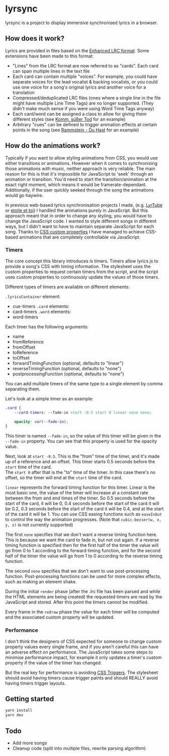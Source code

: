 # lyrsync

lyrsync is a project to display immersive synchronised lyrics in a browser.

## How does it work?

Lyrics are provided in files based on the [Enhanced LRC format](https://en.wikipedia.org/wiki/LRC_(file_format)#Enhanced_format). Some extensions have been made to this format:

 - "Lines" from the LRC format are now referred to as "cards". Each card can span multiple lines in the text file
 - Each card can contain multiple "voices". For example, you could have separate voices for the lead vocalist & backing vocalists, or you could use one voice for a song's original lyrics and another voice for a translation
 - Compressed/deduplicated LRC files (ones where a single line in the file might have multiple Line Time Tags) are no longer supported. (They didn't make much sense if you were using Word Time Tags anyway)
 - Each card/word can be assigned a class to allow for giving them different styles (see [Komm, süßer Tod](https://lyrsync.yoshiwalsh.me/songs/komm-susser-tod/index.html) for an example)
 - Arbitrary "cues" can be defined to trigger animation effects at certain points in the song (see [Rammstein - Du Hast](https://lyrsync.yoshiwalsh.me/songs/du-hast/index.html) for an example)

## How do the animations work?

Typically if you want to allow styling animations from CSS, you would use either transitions or animations. However when it comes to synchronising those animations with music, neither approach is very reliable. The main reason for this is that it's impossible for JavaScript to 'seek' through an animation or transition. You'd need to start the transition/animation at the exact right moment, which means it would be framerate-dependant. Additionally, if the user quickly seeked through the song the animations would go haywire.

In previous web-based lyrics synchronisation projects I made, (e.g. [LyrTube](https://github.com/YoshiWalsh/LyrTube) or [etoile et toi](http://sandbox.ymindustries.com/etoile-et-toi/)) I handled the animations purely in JavaScript. But this approach meant that in order to change any styling, you would have to change the JavaScript code. I wanted to style different songs in different ways, but I didn't want to have to maintain separate JavaScript for each song. Thanks to [CSS custom properties](https://developer.mozilla.org/en-US/docs/Web/CSS/Using_CSS_custom_properties) I have managed to achieve CSS-based animations that are completely controllable via JavaScript.

### Timers

The core concept this library introduces is timers. Timers allow lyrics.js to provide a song's CSS with timing information. The stylesheet uses the custom properties to request certain timers from the script, and the script uses custom properties to continuously update the values of those timers.

Different types of timers are available on different elements:

`.lyricsContainer` element:
 - cue-timers
`.card` elements:
 - card-timers
`.word` elements:
 - word-timers

Each timer has the following arguments:
 - name
 - fromReference
 - fromOffset
 - toReference
 - toOffset
 - forwardTimingFunction (optional, defaults to "linear")
 - reverseTimingFunction (optional, defaults to "none")
 - postprocessingFunction (optional, defaults to "none")

You can add multiple timers of the same type to a single element by comma separating them.

Let's look at a simple timer as an example:

```scss
.card {
    --card-timers: --fade-in start -0.5 start 0 linear none none;

    opacity: var(--fade-in);
}
```

This timer is named `--fade-in`, so the value of this timer will be given in the `--fade-in` property. You can see that this property is used for the opacity value.

Next, look at `start -0.5`. This is the "from" time of the timer, and it's made up of a reference and an offset. This timer starts 0.5 seconds before the `start` time of the card.  
The `start 0` after that is the "to" time of the timer. In this case there's no offset, so the timer will end at the `start` time of the card.

`linear` represents the forward timing function for this timer. Linear is the most basic one, the value of the timer will increase at a constant rate between the from and end times of the timer. So 0.5 seconds before the start of the card, it will be 0, 0.4 seconds before the start of the card it will be 0.2, 0.3 seconds before the start of the card it will be 0.4, and at the start of the card it will be 1. You can use CSS easing functions such as `easeInOut` to control the way the animation progresses. (Note that `cubic-bezier(w, x, y, z)` is not currently supported)

The first `none` specifies that we don't want a reverse timing function here. This is because we want the card to fade in, but not out again. If a reverse timing function is specified then for the first half of the timer the value will go from 0 to 1 according to the forward timing function, and for the second half of the timer the value will go from 1 to 0 according to the reverse timing function.

The second `none` specifies that we don't want to use post-processing function. Post-processing functions can be used for more complex effects, such as making an element shake.

During the initial `render` phase (after the .lrc file has been parsed and while the HTML elements are being created) the requested timers are read by the JavaScript and stored. After this point the timers cannot be modified.

Every frame in the `redraw` phase the value for each timer will be computed and the associated custom property will be updated.

### Performance

I don't think the designers of CSS expected for someone to change custom property values every single frame, and if you aren't careful this can have an adverse effect on performance. The JavaScript takes some steps to minimise performance impact, for example it only updates a timer's custom property if the value of the timer has changed.

But the real key for performance is avoiding [CSS Triggers](https://csstriggers.com/). The stylesheet should avoid having timers cause trigger paints and should REALLY avoid having timers trigger layouts.

## Getting started

```bash
yarn install
yarn dev
```

## Todo

 - Add more songs
 - Cleanup code (split into multiple files, rewrite parsing algorithm)